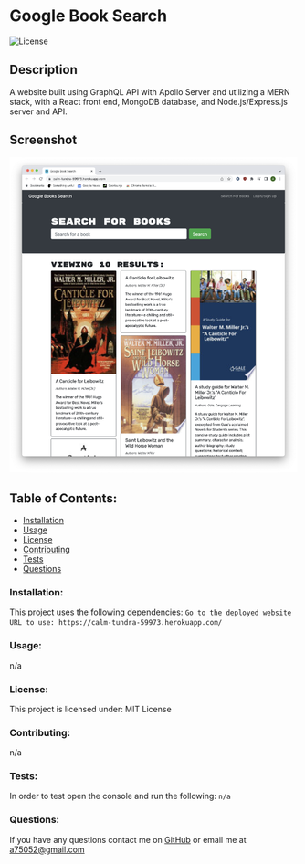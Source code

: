 # Google Book Search  
![License](https://img.shields.io/static/v1?label=License&message=MIT&color=blue&style=plastic)
## Description
A website built using GraphQL API with Apollo Server and utilizing a MERN stack, with a React front end, MongoDB database, and Node.js/Express.js server and API.
## Screenshot
![image of website](Screenshot%202023-03-31%20at%2010.02.02%20AM.png)
## Table of Contents:
* [Installation](#installation)
* [Usage](#usage)
* [License](#license)
* [Contributing](#contributing)
* [Tests](#tests)
* [Questions](#questions)
### Installation:
This project uses the following dependencies:
```Go to the deployed website URL to use: https://calm-tundra-59973.herokuapp.com/```
### Usage:
n/a
### License:
This project is licensed under:
MIT License
### Contributing:
n/a
### Tests:
In order to test open the console and run the following:
```n/a```
### Questions:
If you have any questions contact me on [GitHub](https://github.com/adam42288) or email 
me at a75052@gmail.com  
 